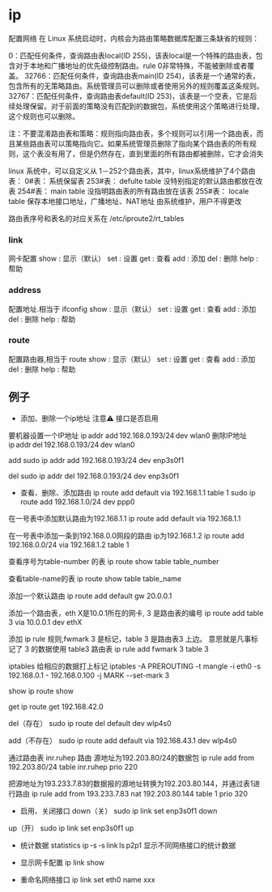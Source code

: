 # ip
配置网络
在 Linux 系统启动时，内核会为路由策略数据库配置三条缺省的规则： 

0：匹配任何条件，查询路由表local(ID 255)，该表local是一个特殊的路由表，包含对于本地和广播地址的优先级控制路由。rule 0非常特殊，不能被删除或者覆盖。 
32766：匹配任何条件，查询路由表main(ID 254)，该表是一个通常的表，包含所有的无策略路由。系统管理员可以删除或者使用另外的规则覆盖这条规则。 
32767：匹配任何条件，查询路由表default(ID 253)，该表是一个空表，它是后续处理保留。对于前面的策略没有匹配到的数据包，系统使用这个策略进行处理，这个规则也可以删除。 

注：不要混淆路由表和策略：规则指向路由表，多个规则可以引用一个路由表，而且某些路由表可以策略指向它。如果系统管理员删除了指向某个路由表的所有规则，这个表没有用了，但是仍然存在，直到里面的所有路由都被删除，它才会消失

linux 系统中，可以自定义从 1－252个路由表，其中，linux系统维护了4个路由表： 
0#表： 系统保留表 
253#表： defulte table 没特别指定的默认路由都放在改表 
254#表： main table 没指明路由表的所有路由放在该表 
255#表： locale table 保存本地接口地址，广播地址、NAT地址 由系统维护，用户不得更改 

路由表序号和表名的对应关系在 /etc/iproute2/rt_tables

### link
网卡配置
show : 显示（默认） 
set : 设置 
get : 查看 
add : 添加 
del : 删除 
help : 帮助 

### address
配置地址.相当于 ifconfig
show : 显示（默认） 
set : 设置 
get : 查看 
add : 添加 
del : 删除 
help : 帮助 

### route
配置路由器,相当于 route
show : 显示（默认） 
set : 设置 
get : 查看 
add : 添加 
del : 删除 
help : 帮助 


## 例子
- 添加、删除一个ip地址 
注意⚠️ 接口是否启用 

要机器设置一个IP地址 
ip addr add 192.168.0.193/24 dev wlan0 
删除IP地址 
ip addr del 192.168.0.193/24 dev wlan0 

add
sudo ip addr add 192.168.0.193/24 dev enp3s0f1 

del 
sudo ip addr del 192.168.0.193/24 dev enp3s0f1 


- 查看、删除、添加路由 
ip route add default via 192.168.1.1 table 1 
sudo ip route add 192.168.1.0/24 dev ppp0 

在一号表中添加默认路由为192.168.1.1 
ip route add default via 192.168.1.1 

在一号表中添加一条到192.168.0.0网段的路由 ip为192.168.1.2 
ip route add 192.168.0.0/24 via 192.168.1.2 table 1  

查看序号为table-number 的表 
ip route show table table_number 

查看table-name的表 
ip route show table table_name 

添加一个默认路由 
ip route add default gw 20.0.0.1 

添加一个路由表，eth X是10.0.1所在的网卡, 3 是路由表的编号 
ip route add table 3 via 10.0.0.1 dev ethX 

添加 ip rule 规则,fwmark 3 是标记，table 3 是路由表3 上边。 意思就是凡事标记了 3 的数据使用 table3 路由表 
ip rule add fwmark 3 table 3 

iptables 给相应的数据打上标记 
iptables -A PREROUTING -t mangle -i eth0 -s 192.168.0.1 - 192.168.0.100 -j MARK --set-mark 3 

show 
ip route show  

get 
ip route get 192.168.42.0 

del（存在） 
sudo ip route del default dev wlp4s0 

add（不存在） 
sudo ip route add default via 192.168.43.1 dev wlp4s0 

通过路由表 inr.ruhep 路由 源地址为192.203.80/24的数据包 
ip rule add from 192.203.80/24 table inr.ruhep prio 220 

把源地址为193.233.7.83的数据报的源地址转换为192.203.80.144，并通过表1进行路由 
ip rule add from 193.233.7.83 nat 192.203.80.144 table 1 prio 320 

- 启用、关闭接口 
down（关） 
sudo ip link set enp3s0f1 down 

up（开） 
sudo ip link set enp3s0f1 up 

- 统计数据 
statistics 
ip -s -s link ls p2p1 
显示不同网络接口的统计数据 

- 显示网卡配置 
ip link show 

- 重命名网络接口 
ip link set eth0 name xxx 

